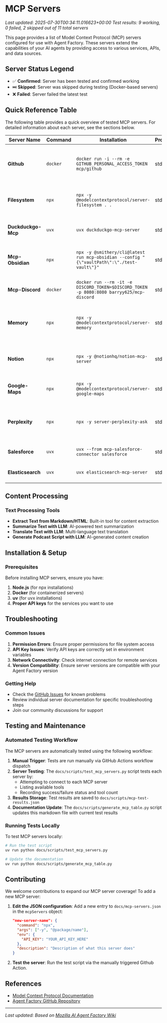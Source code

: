 # MCP Servers


*Last updated: 2025-07-30T00:34:11.016623+00:00*
*Test results: 9 working, 0 failed, 2 skipped out of 11 total servers*

This page provides a list of Model Context Protocol (MCP) servers configured for use with Agent Factory. These servers extend the capabilities of your AI agents by providing access to various services, APIs, and data sources.

## Server Status Legend

- ✅ **Confirmed**: Server has been tested and confirmed working
- ⏭️ **Skipped**: Server was skipped during testing (Docker-based servers)
- ❌ **Failed**: Server failed the latest test

## Quick Reference Table

The following table provides a quick overview of tested MCP servers. For detailed information about each server, see the sections below.

<!-- MCP_SERVERS_TABLE_START -->
| Server Name | Command | Installation | Protocol | Tested | Status | Description |
| --- | --- | --- | --- | --- | --- | --- |
| **Github** | `docker` | `docker run -i --rm -e GITHUB_PERSONAL_ACCESS_TOKEN mcp/github` | stdio | ⏭️ | ⏭️ Skipped | GitHub integration for repository management, issues, and code search |
| **Filesystem** | `npx` | `npx -y @modelcontextprotocol/server-filesystem . .` | stdio | ✅ | ✅ Confirmed | Local file system operations and management |
| **Duckduckgo-Mcp** | `uvx` | `uvx duckduckgo-mcp-server` | stdio | ✅ | ✅ Confirmed | Web search capabilities using DuckDuckGo |
| **Mcp-Obsidian** | `npx` | `npx -y @smithery/cli@latest run mcp-obsidian --config "{\"vaultPath\":\"./test-vault\"}"` | stdio | ✅ | ✅ Confirmed | Obsidian vault integration for note management |
| **Mcp-Discord** | `docker` | `docker run --rm -it -e DISCORD_TOKEN=$DISCORD_TOKEN -p 8080:8080 barryy625/mcp-discord` | stdio | ⏭️ | ⏭️ Skipped | Discord messaging and server management |
| **Memory** | `npx` | `npx -y @modelcontextprotocol/server-memory` | stdio | ✅ | ✅ Confirmed | Memory management and persistence for MCP servers |
| **Notion** | `npx` | `npx -y @notionhq/notion-mcp-server` | stdio | ✅ | ✅ Confirmed | Notion workspace integration for page management |
| **Google-Maps** | `npx` | `npx -y @modelcontextprotocol/server-google-maps` | stdio | ✅ | ✅ Confirmed | Google Maps integration for location services |
| **Perplexity** | `npx` | `npx -y server-perplexity-ask` | stdio | ✅ | ✅ Confirmed | AI-powered search and information retrieval using Perplexity |
| **Salesforce** | `uvx` | `uvx --from mcp-salesforce-connector salesforce` | stdio | ✅ | ✅ Confirmed | Salesforce CRM integration |
| **Elasticsearch** | `uvx` | `uvx elasticsearch-mcp-server` | stdio | ✅ | ✅ Confirmed | Elasticsearch search and analytics |
<!-- MCP_SERVERS_TABLE_END -->

## Content Processing

### Text Processing Tools
- **Extract Text from Markdown/HTML**: Built-in tool for content extraction
- **Summarize Text with LLM**: AI-powered text summarization
- **Translate Text with LLM**: Multi-language text translation
- **Generate Podcast Script with LLM**: AI-generated content creation

## Installation & Setup

### Prerequisites

Before installing MCP servers, ensure you have:

1. **Node.js** (for npx installations)
2. **Docker** (for containerized servers)
3. **uv** (for uvx installations)
4. **Proper API keys** for the services you want to use


## Troubleshooting

### Common Issues

1. **Permission Errors**: Ensure proper permissions for file system access
2. **API Key Issues**: Verify API keys are correctly set in environment variables
3. **Network Connectivity**: Check internet connection for remote services
4. **Version Compatibility**: Ensure server versions are compatible with your Agent Factory version

### Getting Help

- Check the [GitHub Issues](https://github.com/mozilla-ai/agent-factory/issues) for known problems
- Review individual server documentation for specific troubleshooting steps
- Join our community discussions for support

## Testing and Maintenance

### Automated Testing Workflow

The MCP servers are automatically tested using the following workflow:

1. **Manual Trigger**: Tests are run manually via GitHub Actions workflow dispatch
2. **Server Testing**: The `docs/scripts/test_mcp_servers.py` script tests each server by:
   - Attempting to connect to each MCP server
   - Listing available tools
   - Recording success/failure status and tool count
3. **Results Storage**: Test results are saved to `docs/scripts/mcp-test-results.json`
4. **Documentation Update**: The `docs/scripts/generate_mcp_table.py` script updates this markdown file with current test results

### Running Tests Locally

To test MCP servers locally:

```bash
# Run the test script
uv run python docs/scripts/test_mcp_servers.py

# Update the documentation
uv run python docs/scripts/generate_mcp_table.py
```

## Contributing

We welcome contributions to expand our MCP server coverage! To add a new MCP server:

1. **Edit the JSON configuration**: Add a new entry to `docs/mcp-servers.json` in the `mcpServers` object:
   ```json
   "new-server-name": {
     "command": "npx",
     "args": ["-y", "@package/name"],
     "env": {
       "API_KEY": "YOUR_API_KEY_HERE"
     },
     "description": "Description of what this server does"
   }
   ```

2. **Test the server**: Run the test script via the manually triggered Github Action.

## References

- [Model Context Protocol Documentation](https://modelcontextprotocol.io/)
- [Agent Factory GitHub Repository](https://github.com/mozilla-ai/agent-factory)

---

*Last updated: Based on [Mozilla AI Agent Factory Wiki](https://github.com/mozilla-ai/agent-factory/wiki/MCP-servers-under-test)*
